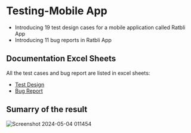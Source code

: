# Testing-Mobile App
- Introducing 19 test design cases for a mobile application called Ratbli App
- Introducing 11 bug reports in Ratbli App


## Documentation Excel Sheets
All the test cases and bug report are listed in excel sheets:
- [Test Design](https://docs.google.com/spreadsheets/d/1mYsfCEAtE62jh6MnWvH0pzXH7peV9diw/edit#gid=544547466)
- [Bug Report](https://docs.google.com/spreadsheets/d/1hLPz4-2oxOF5ZPFZHqExA27Fsip2TUYy/edit#gid=578404636)

## Sumarry of the result 

![Screenshot 2024-05-04 011454](https://github.com/Yassmin-gamal/Testing-Mobile/assets/66153260/3202d4a2-0322-4681-95b2-2e3cf34eb757)
